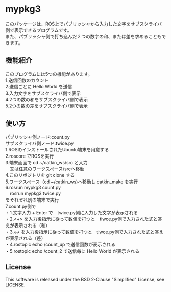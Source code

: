 # mypkg3
このパッケージは、ROS上でパブリッシャから入力した文字をサブスクライバ側で表示できるプログラムです。  
また、パブリッシャ側で打ち込んだ２つの数字の和、または差を求めることもできます。
## 機能紹介    
このプログラムには5つの機能があります。  
1.送信回数のカウント  
2.送信ごとに Hello World を送信  
3.入力文字をサブスクライバ側で表示  
4.2つの数の和をサブスクライバ側で表示  
5.2つの数の差をサブスクライバ側で表示  
## 使い方  
パブリッシャ側ノード:count.py  
サブスクライバ側ノード:twice.py  
1.ROSのインストールされたUbuntu端末を用意する  
2.roscore でROSを実行  
3.端末画面で cd ~/catkin_ws/src と入力  
　又は任意のワークスペース/srcへ移動  
4.このリポジトリを git clone する  
5.ワークスペース（cd ~/catkin_ws)へ移動し catkin_make を実行  
6.rosrun mypkg3 count.py  
　rosrun mypkg3 twice.py  
  をそれぞれ別の端末で実行  
7.count.py側で  
    ・1.文字入力 + Enter で　twice.py側に入力した文字が表示される  
    ・2.<+> を入力後指示に従って数値を打つと　tiwce.py側で入力された式と答えが表示される（和）  
    ・3.<-> を入力後指示に従って数値を打つと　tiwce.py側で入力された式と答えが表示される（差）  
    ・4.rostopic echo /count_up で送信回数が表示される  
    ・5.rostopic echo /count_2 で送信毎に Hello World が表示される  
## License  
This software is released under the BSD 2-Clause "Simplified" License, see LICENSE.
